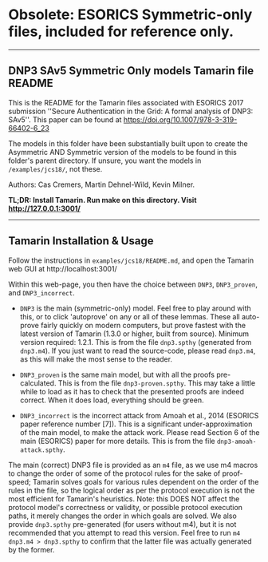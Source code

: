 Obsolete: ESORICS Symmetric-only files, included for reference only.
===

*******************************************************************************

DNP3 SAv5 Symmetric Only models Tamarin file README
---

This is the README for the Tamarin files associated with ESORICS 2017 submission
''Secure Authentication in the Grid: A formal analysis of DNP3: SAv5''.
This paper can be found at https://doi.org/10.1007/978-3-319-66402-6_23

The models in this folder have been substantially built upon to create the
Asymmetric AND Symmetric version of the models to be found in this folder's
parent directory. If unsure, you want the models in `/examples/jcs18/`, not these.


Authors: Cas Cremers, Martin Dehnel-Wild, Kevin Milner.

**TL;DR: Install Tamarin. Run make on this directory. Visit http://127.0.0.1:3001/**

*******************************************************************************

Tamarin Installation & Usage
----------------------------

Follow the instructions in `examples/jcs18/README.md`, and open the Tamarin web GUI at http://localhost:3001/

Within this web-page, you then have the choice between `DNP3`, `DNP3_proven`, and
`DNP3_incorrect`.

- `DNP3` is the main (symmetric-only) model. Feel free to play around with this, or to click
  'autoprove' on any or all of these lemmas. These all auto-prove fairly quickly on modern computers, but prove fastest with the latest version of Tamarin (1.3.0 or higher, built from source). Minimum version required: 1.2.1.
  This is from the file `dnp3.spthy` (generated from `dnp3.m4`).
  If you just want to read the source-code, please read `dnp3.m4`, as this will make the most sense to the reader.

- `DNP3_proven` is the same main model, but with all the proofs pre-calculated.
  This is from the file `dnp3-proven.spthy`.
  This may take a little while to load as it has to check that the presented proofs are indeed correct. When it does load, everything should be green.

- `DNP3_incorrect` is the incorrect attack from Amoah et al., 2014 (ESORICS paper reference number [7]). This is a significant under-approximation of the main model, to make the attack work.
  Please read Section 6 of the main (ESORICS) paper for more details.
  This is from the file `dnp3-amoah-attack.spthy`.

The main (correct) DNP3 file is provided as an `m4` file, as we use m4 macros
to change the order of some of the protocol rules for the sake of proof-speed;
Tamarin solves goals for various rules dependent on the order of the rules in
the file, so the logical order as per the protocol execution is not the most
efficient for Tamarin's heuristics. Note: this DOES NOT affect the protocol
model's correctness or validity, or possible protocol execution paths, it merely
changes the order in which goals are solved.
We also provide `dnp3.spthy` pre-generated (for users without m4), but it is not
recommended that you attempt to read this version. 
Feel free to run `m4 dnp3.m4 > dnp3.spthy` to confirm that the latter file was
actually generated by the former.
